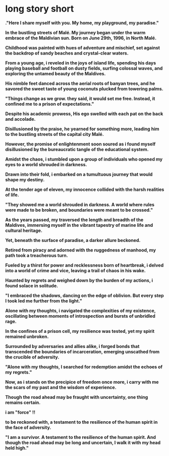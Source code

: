 <h1>long story short</h1>

<strong>."Here I share myself with you. My home, my playground, my paradise."

In the bustling streets of Malé.
My journey began under the warm embrace of the Maldivian sun.
Born on June 29th, 1996, in North Malé.

Childhood was painted with hues of adventure and mischief, set against the backdrop of sandy beaches and crystal-clear waters.

From a young age, i reveled in the joys of island life, spending his days playing baseball and football on dusty fields, surfing colossal waves, and exploring the untamed beauty of the Maldives.

His nimble feet danced across the aerial roots of banyan trees, and he savored the sweet taste of young coconuts plucked from towering palms.

"Things change as we grow. they said, it would set me free. Instead, it confined me to a prison of expectations."

Despite his academic prowess, His ego swelled with each pat on the back and accolade.

Disillusioned by the praise, he yearned for something more, leading him to the bustling streets of the capital city Malé.

However, the promise of enlightenment soon soured as i found myself disillusioned by the bureaucratic tangle of the educational system.

Amidst the chaos, i stumbled upon a group of individuals who opened my eyes to a world shrouded in darkness.

Drawn into their fold, i embarked on a tumultuous journey that would shape my destiny.

At the tender age of eleven, my innocence collided with the harsh realities of life.

"They showed me a world shrouded in darkness. A world where rules were made to be broken, and boundaries were meant to be crossed."

As the years passed, my traversed the length and breadth of the Maldives, immersing myself in the vibrant tapestry of marine life and cultural heritage.

Yet, beneath the surface of paradise, a darker allure beckoned.

Retired from piracy and adorned with the ruggedness of manhood, my path took a treacherous turn.

Fueled by a thirst for power and recklessness born of heartbreak, i delved into a world of crime and vice, leaving a trail of chaos in his wake.

Haunted by regrets and weighed down by the burden of my actions, i found solace in solitude.

"I embraced the shadows, dancing on the edge of oblivion. But every step I took led me further from the light."

Alone with my thoughts, i navigated the complexities of my existence, oscillating between moments of introspection and bursts of unbridled rage.

In the confines of a prison cell, my resilience was tested, yet my spirit remained unbroken.

Surrounded by adversaries and allies alike, i forged bonds that transcended the boundaries of incarceration, emerging unscathed from the crucible of adversity.

"Alone with my thoughts, I searched for redemption amidst the echoes of my regrets."

Now, as i stands on the precipice of freedom once more, i carry with me the scars of my past and the wisdom of experience.

Though the road ahead may be fraught with uncertainty, one thing remains certain.

i am "force" !!

to be reckoned with, a testament to the resilience of the human spirit in the face of adversity.

"I am a survivor. A testament to the resilience of the human spirit. And though the road ahead may be long and uncertain, I walk it with my head held high."</strong>
